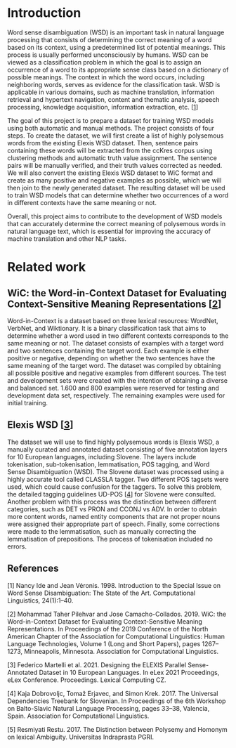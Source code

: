# Introduction

Word sense disambiguation (WSD) is an important task in natural language processing that consists of determining the correct meaning of a word based on its context, using a predetermined list of potential meanings. This process is usually performed unconsciously by humans. WSD can be viewed as a classification problem in which the goal is to assign an occurrence of a word to its appropriate sense class based on a dictionary of possible meanings. The context in which the word occurs, including neighboring words, serves as evidence for the classification task. WSD is applicable in various domains, such as machine translation, information retrieval and hypertext navigation, content and thematic analysis, speech processing, knowledge acquisition, information extraction, etc. [[1](#ref1)]

The goal of this project is to prepare a dataset for training WSD models using both automatic and manual methods. The project consists of four steps. To create the dataset, we will first create a list of highly polysemous words from the existing Elexis WSD dataset. Then, sentence pairs containing these words will be extracted from the ccKres corpus using clustering methods and automatic truth value assignment. The sentence pairs will be manually verified, and their truth values corrected as needed. We will also convert the existing Elexis WSD dataset to WiC format and create as many positive and negative examples as possible, which we will then join to the newly generated dataset. The resulting dataset will be used to train WSD models that can determine whether two occurrences of a word in different contexts have the same meaning or not.

Overall, this project aims to contribute to the development of WSD models that can accurately determine the correct meaning of polysemous words in natural language text, which is essential for improving the accuracy of machine translation and other NLP tasks.

# Related work
## WiC: the Word-in-Context Dataset for Evaluating Context-Sensitive Meaning Representations [[2](#ref2)]

Word-in-Context is a dataset based on three lexical resources: WordNet, VerbNet, and Wiktionary. It is a binary classification task that aims to determine whether a word used in two different contexts corresponds to the same meaning or not. The dataset consists of examples with a target word and two sentences containing the target word. Each example is either positive or negative, depending on whether the two sentences have the same meaning of the target word. The dataset was compiled by obtaining all possible positive and negative examples from different sources. The test and development sets were created with the intention of obtaining a diverse and balanced set. 1.600 and 800 examples were reserved for testing and development data set, respectively. The remaining examples were used for initial training.

## Elexis WSD [[3](#ref3)]

The dataset we will use to find highly polysemous words is Elexis WSD, a manually curated and annotated dataset consisting of five annotation layers for 10 European languages, including Slovene. The layers include tokenisation, sub-tokenisation, lemmatisation, POS tagging, and Word Sense Disambiguation (WSD). The Slovene dataset was processed using a highly accurate tool called CLASSLA tagger. Two different POS tagsets were used, which could cause confusion for the taggers. To solve this problem, the detailed tagging guidelines UD-POS [[4](#ref4)] for Slovene were consulted. Another problem with this process was the distinction between different categories, such as DET vs PRON and CCONJ vs ADV. In order to obtain more content words, named entity components that are not proper nouns were assigned their appropriate part of speech. Finally, some corrections were made to the lemmatisation, such as manually correcting the lemmatisation of prepositions. The process of tokenisation included no errors.


## References

[1]<a id="ref1"></a> Nancy Ide and Jean Véronis. 1998. Introduction to the Special Issue on Word Sense Disambiguation: The State of the Art. Computational Linguistics, 24(1):1–40.

[2]<a id="ref2"></a> Mohammad Taher Pilehvar and Jose Camacho-Collados. 2019. WiC: the Word-in-Context Dataset for Evaluating Context-Sensitive Meaning Representations. In Proceedings of the 2019 Conference of the North American Chapter of the Association for Computational Linguistics: Human Language Technologies, Volume 1 (Long and Short Papers), pages 1267–1273, Minneapolis, Minnesota. Association for Computational Linguistics.

[3]<a id="ref3"></a> Federico Martelli et al. 2021. Designing the ELEXIS Parallel Sense-Annotated Dataset in 10 European Languages. In eLex 2021 Proceedings, eLex Conference. Proceedings. Lexical Computing CZ.

[4]<a id="ref4"></a> Kaja Dobrovoljc, Tomaž Erjavec, and Simon Krek. 2017. The Universal Dependencies Treebank for Slovenian. In Proceedings of the 6th Workshop on Balto-Slavic Natural Language Processing, pages 33–38, Valencia, Spain. Association for Computational Linguistics.

[5]<a id="ref5"></a> Resmiyati Restu. 2017. The Distinction between Polysemy and Homonym on lexical Ambiguity. Universitas Indraprasta PGRI.
